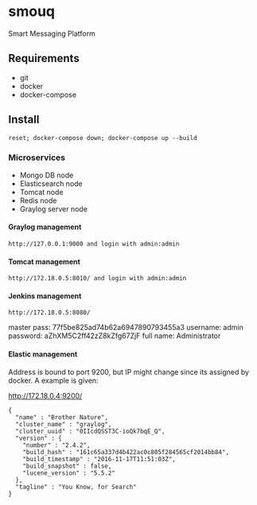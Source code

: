 # smouq

Smart Messaging Platform

## Requirements

 * git
 * docker
 * docker-compose

## Install

```
reset; docker-compose down; docker-compose up --build
```

### Microservices

* Mongo DB node
* Elasticsearch node
* Tomcat node
* Redis node
* Graylog server node

#### Graylog management

```
http://127.0.0.1:9000 and login with admin:admin
```

#### Tomcat management

```
http://172.18.0.5:8010/ and login with admin:admin
```

#### Jenkins management

```
http://172.18.0.5:8080/
```

master pass: 77f5be825ad74b62a6947890793455a3
username: admin
password: aZhXM5C2ff42zZ8kZfg67ZjF
full name: Administrator


#### Elastic management

Address is bound to port 9200, but IP might change since its assigned by docker. A example is given:

http://172.18.0.4:9200/

```
{
  "name" : "Brother Nature",
  "cluster_name" : "graylog",
  "cluster_uuid" : "0IIcdQSST3C-ioQk7bqE_Q",
  "version" : {
    "number" : "2.4.2",
    "build_hash" : "161c65a337d4b422ac0c805f284565cf2014bb84",
    "build_timestamp" : "2016-11-17T11:51:03Z",
    "build_snapshot" : false,
    "lucene_version" : "5.5.2"
  },
  "tagline" : "You Know, for Search"
}
```
